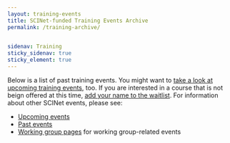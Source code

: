 ```yaml
---
layout: training-events
title: SCINet-funded Training Events Archive
permalink: /training-archive/

 
sidenav: Training
sticky_sidenav: true
sticky_element: true
---
```


Below is a list of past training events. You might want to [take a look at upcoming training events](/training/training_event), too. If you are interested in a course that is not beign offered at this time, [add your name to the waitlist](https://forms.office.com/g/tVtE8wEgAt). For information about other SCINet events, please see:
* [Upcoming events](/events/upcoming_events)
* [Past events](/events-archive/)
* [Working group pages](/working-groups) for working group-related events

<br>
